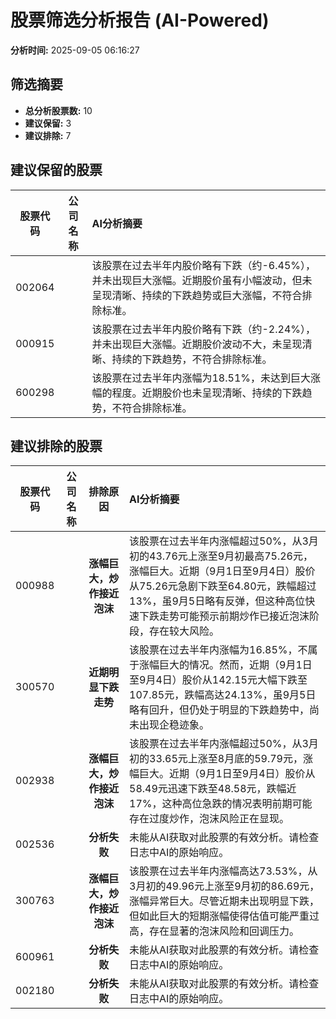 # 股票筛选分析报告 (AI-Powered)

**分析时间:** 2025-09-05 06:16:27

## 筛选摘要

- **总分析股票数:** 10
- **建议保留:** 3
- **建议排除:** 7

## 建议保留的股票

| 股票代码 | 公司名称 | AI分析摘要 |
|:---:|:---:|:---|
| 002064 |  | 该股票在过去半年内股价略有下跌（约-6.45%），并未出现巨大涨幅。近期股价虽有小幅波动，但未呈现清晰、持续的下跌趋势或巨大涨幅，不符合排除标准。 |
| 000915 |  | 该股票在过去半年内股价略有下跌（约-2.24%），并未出现巨大涨幅。近期股价波动不大，未呈现清晰、持续的下跌趋势，不符合排除标准。 |
| 600298 |  | 该股票在过去半年内涨幅为18.51%，未达到巨大涨幅的程度。近期股价也未呈现清晰、持续的下跌趋势，不符合排除标准。 |

## 建议排除的股票

| 股票代码 | 公司名称 | 排除原因 | AI分析摘要 |
|:---:|:---:|:---:|:---|
| 000988 |  | **涨幅巨大，炒作接近泡沫** | 该股票在过去半年内涨幅超过50%，从3月初的43.76元上涨至9月初最高75.26元，涨幅巨大。近期（9月1日至9月4日）股价从75.26元急剧下跌至64.80元，跌幅超过13%，虽9月5日略有反弹，但这种高位快速下跌走势可能预示前期炒作已接近泡沫阶段，存在较大风险。 |
| 300570 |  | **近期明显下跌走势** | 该股票在过去半年内涨幅为16.85%，不属于涨幅巨大的情况。然而，近期（9月1日至9月4日）股价从142.15元大幅下跌至107.85元，跌幅高达24.13%，虽9月5日略有回升，但仍处于明显的下跌趋势中，尚未出现企稳迹象。 |
| 002938 |  | **涨幅巨大，炒作接近泡沫** | 该股票在过去半年内涨幅超过50%，从3月初的33.65元上涨至8月底的59.79元，涨幅巨大。近期（9月1日至9月4日）股价从58.49元迅速下跌至48.58元，跌幅近17%，这种高位急跌的情况表明前期可能存在过度炒作，泡沫风险正在显现。 |
| 002536 |  | **分析失败** | 未能从AI获取对此股票的有效分析。请检查日志中AI的原始响应。 |
| 300763 |  | **涨幅巨大，炒作接近泡沫** | 该股票在过去半年内涨幅高达73.53%，从3月初的49.96元上涨至9月初的86.69元，涨幅异常巨大。尽管近期未出现明显下跌，但如此巨大的短期涨幅使得估值可能严重过高，存在显著的泡沫风险和回调压力。 |
| 600961 |  | **分析失败** | 未能从AI获取对此股票的有效分析。请检查日志中AI的原始响应。 |
| 002180 |  | **分析失败** | 未能从AI获取对此股票的有效分析。请检查日志中AI的原始响应。 |
